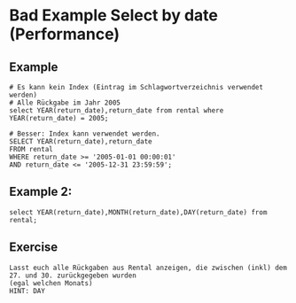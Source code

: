 # Bad Example Select by date (Performance) 

## Example 

```
# Es kann kein Index (Eintrag im Schlagwortverzeichnis verwendet werden) 
# Alle Rückgabe im Jahr 2005 
select YEAR(return_date),return_date from rental where YEAR(return_date) = 2005;

# Besser: Index kann verwendet werden.
SELECT YEAR(return_date),return_date 
FROM rental 
WHERE return_date >= '2005-01-01 00:00:01' 
AND return_date <= '2005-12-31 23:59:59';
```

## Example 2:

```
select YEAR(return_date),MONTH(return_date),DAY(return_date) from rental; 
```

## Exercise 

```
Lasst euch alle Rückgaben aus Rental anzeigen, die zwischen (inkl) dem 27. und 30. zurückgegeben wurden 
(egal welchen Monats) 
HINT: DAY
```

